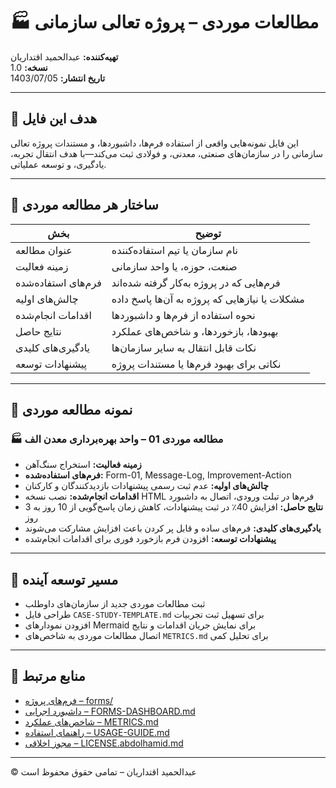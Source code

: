 # 🏭 مطالعات موردی – پروژه تعالی سازمانی  
**تهیه‌کننده:** عبدالحمید اقتداریان  
**نسخه:** 1.0  
**تاریخ انتشار:** 1403/07/05  

---

## 🎯 هدف این فایل

این فایل نمونه‌هایی واقعی از استفاده فرم‌ها، داشبوردها، و مستندات پروژه تعالی سازمانی را در سازمان‌های صنعتی، معدنی، و فولادی ثبت می‌کند—با هدف انتقال تجربه، یادگیری، و توسعه عملیاتی.

---

## 🧩 ساختار هر مطالعه موردی

| بخش | توضیح |
|------|--------|
| عنوان مطالعه | نام سازمان یا تیم استفاده‌کننده  
| زمینه فعالیت | صنعت، حوزه، یا واحد سازمانی  
| فرم‌های استفاده‌شده | فرم‌هایی که در پروژه به‌کار گرفته شده‌اند  
| چالش‌های اولیه | مشکلات یا نیازهایی که پروژه به آن‌ها پاسخ داده  
| اقدامات انجام‌شده | نحوه استفاده از فرم‌ها و داشبوردها  
| نتایج حاصل | بهبودها، بازخوردها، و شاخص‌های عملکرد  
| یادگیری‌های کلیدی | نکات قابل انتقال به سایر سازمان‌ها  
| پیشنهادات توسعه | نکاتی برای بهبود فرم‌ها یا مستندات پروژه

---

## 📘 نمونه مطالعه موردی

### 🏭 مطالعه موردی 01 – واحد بهره‌برداری معدن الف

- **زمینه فعالیت:** استخراج سنگ‌آهن  
- **فرم‌های استفاده‌شده:** Form-01, Message-Log, Improvement-Action  
- **چالش‌های اولیه:** عدم ثبت رسمی پیشنهادات بازدیدکنندگان و کارکنان  
- **اقدامات انجام‌شده:** نصب نسخه HTML فرم‌ها در تبلت ورودی، اتصال به داشبورد  
- **نتایج حاصل:** افزایش 40٪ در ثبت پیشنهادات، کاهش زمان پاسخ‌گویی از 10 روز به 3 روز  
- **یادگیری‌های کلیدی:** فرم‌های ساده و قابل پر کردن باعث افزایش مشارکت می‌شوند  
- **پیشنهادات توسعه:** افزودن فرم بازخورد فوری برای اقدامات انجام‌شده

---

## 🔄 مسیر توسعه آینده

- ثبت مطالعات موردی جدید از سازمان‌های داوطلب  
- طراحی فایل `CASE-STUDY-TEMPLATE.md` برای تسهیل ثبت تجربیات  
- افزودن نمودارهای Mermaid برای نمایش جریان اقدامات و نتایج  
- اتصال مطالعات موردی به شاخص‌های `METRICS.md` برای تحلیل کمی

---

## 📘 منابع مرتبط

- [فرم‌های پروژه – forms/](forms/)  
- [داشبورد اجرایی – FORMS-DASHBOARD.md](FORMS-DASHBOARD.md)  
- [شاخص‌های عملکرد – METRICS.md](METRICS.md)  
- [راهنمای استفاده – USAGE-GUIDE.md](USAGE-GUIDE.md)  
- [مجوز اخلاقی – LICENSE.abdolhamid.md](LICENSE.abdolhamid.md)

---

© عبدالحمید اقتداریان – تمامی حقوق محفوظ است  
